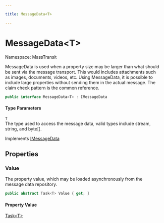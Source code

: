 ```yaml
---

title: MessageData<T>

---
```


# MessageData\<T\>

Namespace: MassTransit

MessageData is used when a property size may be larger than what should be sent via the message
 transport. This would includes attachments such as images, documents, videos, etc. Using MessageData,
 it is possible to include large properties without sending them in the actual message. The claim check
 pattern is the common reference.

```csharp
public interface MessageData<T> : IMessageData
```

#### Type Parameters

`T`<br/>
The type used to access the message data, valid types include stream, string, and byte[].

Implements [IMessageData](../masstransit/imessagedata)

## Properties

### **Value**

The property value, which may be loaded asynchronously from the message data repository.

```csharp
public abstract Task<T> Value { get; }
```

#### Property Value

[Task\<T\>](https://learn.microsoft.com/en-us/dotnet/api/system.threading.tasks.task-1)<br/>
